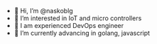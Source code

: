 - 👋 Hi, I’m @naskoblg
- 👀 I’m interested in IoT and micro controllers
- 💞️ I am experienced DevOps engineer
- 🌱 I’m currently advancing in golang, javascript

<!---
naskoblg/naskoblg is a ✨ special ✨ repository because its `README.md` (this file) appears on your GitHub profile.
You can click the Preview link to take a look at your changes.
--->
